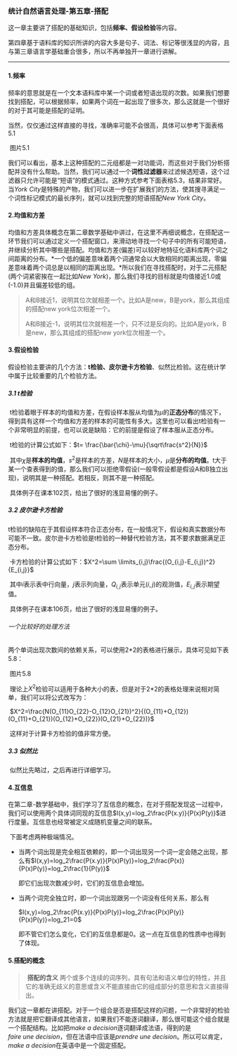 ### 统计自然语言处理-第五章-搭配

​	这一章主要讲了搭配的基础知识，包括**频率、假设检验**等内容。

​	第四章基于语料库的知识所讲的内容大多是句子、词法、标记等很浅显的内容，且与第三章语言学基础重合很多，所以不再单独开一章进行讲解。

------

<!--more-->

#### 1.频率

​	频率的意思就是在一个文本语料库中某一个词或者短语出现的次数。如果我们想要找到搭配，可以根据频率，如果两个词在一起出现了很多次，那么这就是一个很好的对于其可能是搭配的证明。

​	当然，仅仅通过这样直接的寻找，准确率可能不会很高，具体可以参考下面表格5.1

​	图片5.1

​	我们可以看出，基本上这种搭配的二元组都是一对功能词，而这些对于我们分析搭配并没有什么帮助。当然，我们可以通过一个**词性过滤器**来过滤候选短语，这个过滤器只允许可能是“短语”的模式通过。这种方式参考下面表格5.3，结果非常好。当$York\ City$是特殊的产物，我们可以进一步在扩展我们的方法，使其搜寻满足一个词性标记模式的最长序列，就可以找到完整的短语搭配$New\ York\ City$。

#### 2.均值和方差

​	均值和方差具体概念在第二章数学基础中讲过，在这里不再细说概念，在搭配这一环节我们可以通过定义一个搭配窗口，来滑动地寻找一个句子中的所有可能短语，并继续分析其中哪些是搭配。均值和方差(偏差)可以较好地特征化语料库两个词之间距离的分布。*一个低的偏差意味着两个词通常会以大致相同的距离出现，零偏差意味着两个词总是以相同的距离出现。*所以我们在寻找搭配时，对于二元搭配(两个词紧密挨在一起比如$New\ York$)，那么我们寻找的目标就是均值接近1.0或(-1.0)并且偏差较低的组。

> A和B接近1，说明其位次就相差一个。比如A是new，B是york，那么其组成的搭配new york位次相差一个。
>
> A和B接近-1，说明其位次就相差一个，只不过是反向的。比如A是york，B是new，那么其组成的搭配new york位次相差一个。

#### 3.假设检验

​	假设检验主要讲的几个方法：**t检验、皮尔逊卡方检验**、似然比检验。这在统计学中属于比较重要的几个检验方法。

##### 3.1 t检验

​	t检验着眼于样本的均值和方差，在假设样本服从均值为$\mu$的**正态分布**的情况下，得到具有这样一个均值和方差的样本的可能性有多大。这里也可以看出t检验有一个非常明显的前提，也可以说是缺陷：它的前提是假设了样本服从正态分布。

​	t检验的计算公式如下：$t= \frac{\bar{\chi}-\mu}{\sqrt\frac{s^2}{N}}$

​	其中$\bar{\chi}$是**样本的均值**，$s^2$是样本的方差，$N$是样本的大小，$\mu$是**分布的均值**。t大于某一个查表得到的值，那么我们可以拒绝零假设(一般零假设都是假设A和B独立出现)，说明其是一种搭配。若相反，则其不是一种搭配。

​	具体例子在课本102页，给出了很好的浅显易懂的例子。

##### 3.2 皮尔逊卡方检验

​	t检验的缺陷在于其假设样本符合正态分布，在一般情况下，假设和真实数据分布可能不一致。皮尔逊卡方检验是t检验的一种替代检验方法，其不要求数据满足正态分布。

​	卡方检验的计算公式如下：$X^2=\sum \limits_{i,j}\frac{(O_{i,j}-E_{i,j})^2}{E_{i,j}}$

​	其中$i$表示表中行向量，$j$表示列向量，$Q_{i,j}$表示单元$(i,j)$的观测值，$E_{i,j}$表示期望值。

​	具体例子在课本106页，给出了很好的浅显易懂的例子。

###### 一个比较好的处理方法

​	两个单词出现次数间的依赖关系，可以使用2*2的表格进行展示，具体可见如下表5.8：

​	图片5.8

​	理论上$X^2$检验可以适用于各种大小的表，但是对于2*2的表格处理来说相对简单，我们可以将公式改写为：

​	$X^2=\frac{N(O_{11}O_{22}-O_{12}O_{21})^2}{(O_{11}+O_{12})(O_{11}+O_{21})(O_{12}+O_{22})(O_{21}+O_{22})}$

​	这样对于计算卡方检验的值非常方便。

##### 3.3 似然比

​	似然比先略过，之后再进行详细学习。

#### 4.互信息

​	在第二章-数学基础中，我们学习了互信息的概念，在对于搭配发现这一过程中，我们可以使用两个具体词同现的互信息$I(x,y)=log_2\frac{P(x.y)}{P(x)P(y)}$进行度量。互信息也经常被定义成随机变量之间的联系。

​	下面考虑两种极端情况。

- 当两个词出现是完全相互依赖的，即一个词出现另一个词一定会随之出现，那么有$I(x,y)=log_2\frac{P(x.y)}{P(x)P(y)}=log_2\frac{P(x)}{P(x)P(y)}=log_2\frac{1}{P(y)}$

  即它们出现次数减少时，它们的互信息会增加。

- 当两个词完全独立时，即一个词出现跟另一个词没有任何关系，那么有

  $I(x,y)=log_2\frac{P(x.y)}{P(x)P(y)}=log_2\frac{P(x)P(y)}{P(x)P(y)}=log_21=0$

  即不管它们怎么变化，它们的互信息都是0。这一点在互信息的性质中也得到了体现。

#### 5.搭配的概念

> ​	**搭配的含义**   两个或多个连续的词序列，具有句法和语义单位的特性，并且它的准确无歧义的意思或含义不能直接由它的组成部分的意思和含义直接得出。

​	我们这一章都在讲搭配。对于一个组合是否是搭配这样的问题，一个非常好的检验方法就是把它翻译成其他语言，如果我们不能逐词翻译，那么很可能这个组合就是一个搭配结构。比如把$make\ a\ decision$逐词翻译成法语，得到的是$faire\ une\ decision$，但在法语中应该是$prendre\ une\ decision$。所以可以肯定，$make\ a\ decision$在英语中是一个固定搭配。